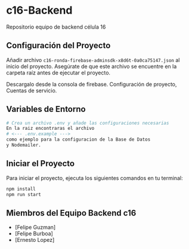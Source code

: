 # c16-Backend

Repositorio equipo de backend célula 16

## Configuración del Proyecto

Añadir archivo `c16-ronda-firebase-adminsdk-x8d6t-0a0ca75147.json` al inicio del proyecto. Asegúrate de que este archivo se encuentre en la carpeta raíz antes de ejecutar el proyecto.

Descargalo desde la consola de firebase. Configuración de proyecto, Cuentas de servicio.

## Variables de Entorno
```bash
# Crea un archivo .env y añade las configuraciones necesarias
En la raiz encontraras el archivo
# <--- .env.example --->
como ejemplo para la configuracion de la Base de Datos
y Nodemailer.

```

## Iniciar el Proyecto

Para iniciar el proyecto, ejecuta los siguientes comandos en tu terminal:

```bash
npm install
npm run start
```
## Miembros del Equipo Backend c16

-   [Felipe Guzman] 
-   [Felipe Burboa] 
-   [Ernesto Lopez] 